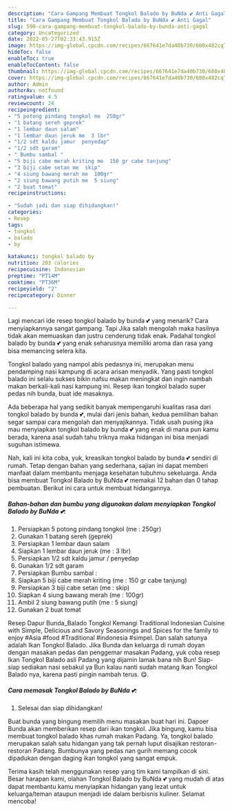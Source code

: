 ```yaml
---
description: "Cara Gampang Membuat Tongkol Balado by BuNda 💕 Anti Gagal"
title: "Cara Gampang Membuat Tongkol Balado by BuNda 💕 Anti Gagal"
slug: 590-cara-gampang-membuat-tongkol-balado-by-bunda-anti-gagal
category: Uncategorized
date: 2022-05-27T02:33:43.915Z
image: https://img-global.cpcdn.com/recipes/667641e7da40b730/680x482cq70/tongkol-balado-by-bunda-foto-resep-utama.jpg
hideToc: false
enableToc: true
enableTocContent: false
thumbnail: https://img-global.cpcdn.com/recipes/667641e7da40b730/680x482cq70/tongkol-balado-by-bunda-foto-resep-utama.jpg
cover: https://img-global.cpcdn.com/recipes/667641e7da40b730/680x482cq70/tongkol-balado-by-bunda-foto-resep-utama.jpg
author: Admin
authorAv: notfound
ratingvalue: 4.5
reviewcount: 24
recipeingredient:
- "5 potong pindang tongkol me  250gr"
- "1 batang sereh geprek"
- "1 lembar daun salam"
- "1 lembar daun jeruk me  3 lbr"
- "1/2 sdt kaldu jamur  penyedap"
- "1/2 sdt garam"
- " Bumbu sambal "
- "5 biji cabe merah kriting me  150 gr cabe tanjung"
- "3 biji cabe setan me  skip"
- "4 siung bawang merah me  100gr"
- "2 siung bawang putih me  5 siung"
- "2 buat tomat"
recipeinstructions:

- "Sudah jadi dan siap dihidangkan!"
categories:
- Resep
tags:
- tongkol
- balado
- by

katakunci: tongkol balado by 
nutrition: 203 calories
recipecuisine: Indonesian
preptime: "PT14M"
cooktime: "PT36M"
recipeyield: "2"
recipecategory: Dinner

---
```



Lagi mencari ide resep tongkol balado by bunda 💕 yang menarik? Cara menyiapkannya sangat gampang. Tapi Jika salah mengolah maka hasilnya tidak akan memuaskan dan justru cenderung tidak enak. Padahal tongkol balado by bunda 💕 yang enak seharusnya memiliki aroma dan rasa yang bisa memancing selera kita.


Tongkol balado yang nampol abis pedasnya ini, merupakan menu pendamping nasi kampung di acara arisan menyadik. Yang pasti tongkol balado ini selalu sukses bikin nafsu makan meningkat dan ingin nambah makan berkali-kali nasi kampung ini. Resep ikan tongkol balado super pedas nih bunda, buat ide masaknya.

Ada beberapa hal yang sedikit banyak mempengaruhi kualitas rasa dari tongkol balado by bunda 💕, mulai dari jenis bahan, kedua pemilihan bahan segar sampai cara mengolah dan menyajikannya. Tidak usah pusing jika mau menyiapkan tongkol balado by bunda 💕 yang enak di mana pun kamu berada, karena asal sudah tahu triknya maka hidangan ini bisa menjadi suguhan istimewa.


Nah, kali ini kita coba, yuk, kreasikan tongkol balado by bunda 💕 sendiri di rumah. Tetap dengan bahan yang sederhana, sajian ini dapat memberi manfaat dalam membantu menjaga kesehatan tubuhmu sekeluarga. Anda bisa membuat Tongkol Balado by BuNda 💕 memakai 12 bahan dan 0 tahap pembuatan. Berikut ini cara untuk membuat hidangannya.

<!--inarticleads1-->

##### Bahan-bahan dan bumbu yang digunakan dalam menyiapkan Tongkol Balado by BuNda 💕:

1. Persiapkan 5 potong pindang tongkol (me : 250gr)
1. Gunakan 1 batang sereh (geprek)
1. Persiapkan 1 lembar daun salam
1. Siapkan 1 lembar daun jeruk (me : 3 lbr)
1. Persiapkan 1/2 sdt kaldu jamur / penyedap
1. Gunakan 1/2 sdt garam
1. Persiapkan  Bumbu sambal :
1. Siapkan 5 biji cabe merah kriting (me : 150 gr cabe tanjung)
1. Persiapkan 3 biji cabe setan (me : skip)
1. Siapkan 4 siung bawang merah (me : 100gr)
1. Ambil 2 siung bawang putih (me : 5 siung)
1. Gunakan 2 buat tomat


Resep Dapur Bunda_Balado Tongkol Kemangi Traditional Indonesian Cuisine with Simple, Delicious and Savory Seasonings and Spices for the family to enjoy #Asia #food #Traditional #indonesia #simpel. Dan salah satunya adalah Ikan Tongkol Balado. Jika Bunda dan keluarga di rumah doyan dengan masakan pedas dan penggemar masakan Padang, yuk coba resep Ikan Tongkol Balado asli Padang yang dijamin lamak bana nih Bun! Siap-siap sediakan nasi sebakul ya Bun kalau nanti sudah matang Ikan Tongkol Balado nya, karena pasti pingin nambah terus. 😋. 

<!--inarticleads2-->

##### Cara memasak Tongkol Balado by BuNda 💕:


1. Selesai dan siap dihidangkan!

Buat bunda yang bingung memilih menu masakan buat hari ini. Dapoer Bunda akan memberikan resep dari ikan tongkol. Jika bingung, kamu bisa membuat tongkol balado khas rumah makan Padang. Ya, tongkol balado merupakan salah satu hidangan yang tak pernah luput disajikan restoran-restoran Padang. Bumbunya yang pedas nan gurih memang cocok dipadukan dengan daging ikan tongkol yang sangat empuk. 

Terima kasih telah menggunakan resep yang tim kami tampilkan di sini. Besar harapan kami, olahan Tongkol Balado by BuNda 💕 yang mudah di atas dapat membantu kamu menyiapkan hidangan yang lezat untuk keluarga/teman ataupun menjadi ide dalam berbisnis kuliner. Selamat mencoba!
